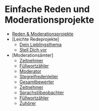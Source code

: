 
# Einfache Reden und Moderationsprojekte

* [Reden & Moderationsprojekte](README.md)
* [Leichte Redeprojekte]
  * [Dein Lieblingsthema](leichte_reden/dein_lieblingsthema.md)
  * [Stell Dich vor](leichte_reden/stell_dich_vor.md)
* [Moderationsämter]
  * [Zeitnehmer](moderation/zeitnehmer.md)
  * [Füllwortzähler](moderation/fuellwortzaehler.md)
  * [Moderator](moderation/moderator.md)
  * [Stegreifredenleiter](moderation/stegreifredenleiter.md)
  * [Gesamtbewerter](moderation/gesamtbewerter.md)
  * [Zeitnehmer](moderation/zeitnehmer.md)
  * [Sprachstilbeobachter](moderation/sprachstilbeobachter.md)
  * [Füllwortzähler](moderation/fuellwortzaehler.md)
  * [Zuhörer](moderation/zuhoerer.md)
